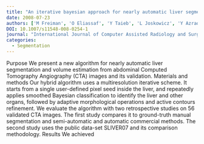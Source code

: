 ```yaml
---
title: "An iterative bayesian approach for nearly automatic liver segmentation: algorithm and validation"
date: 2008-07-23
authors: ['M Freiman', 'O Eliassaf', 'Y Taieb', 'L Joskowicz', 'Y Azraq', 'J Sosna']
DOI: 10.1007/s11548-008-0254-1
journal: "International Journal of Computer Assisted Radiology and Surgery"
categories: 
  - Segmentation
---
```

 Purpose We present a new algorithm for nearly automatic liver segmentation and volume estimation from abdominal Computed Tomography Angiography (CTA) images and its validation. Materials and methods Our hybrid algorithm uses a multiresolution iterative scheme. It starts from a single user-defined pixel seed inside the liver, and repeatedly applies smoothed Bayesian classification to identify the liver and other organs, followed by adaptive morphological operations and active contours refinement. We evaluate the algorithm with two retrospective studies on 56 validated CTA images. The first study compares it to ground-truth manual segmentation and semi-automatic and automatic commercial methods. The second study uses the public data-set SLIVER07 and its comparison methodology. Results We achieved
            